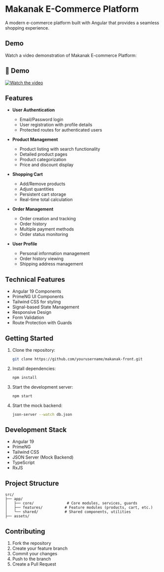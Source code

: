 # Makanak E-Commerce Platform

A modern e-commerce platform built with Angular that provides a seamless shopping experience.

## Demo

Watch a video demonstration of Makanak E-commerce Platform:

## 🎥 Demo

[![Watch the video](https://drive.google.com/uc?export=view&id=1HdZ6c-_MuL-VjQqn8-DGQrkd6ZtJ77Tl)](https://drive.google.com/file/d/1CT2TZWYS5ZVMxGNzewiJqi72tsmGRFvr/view?usp=sharing)

## Features

- **User Authentication**

  - Email/Password login
  - User registration with profile details
  - Protected routes for authenticated users

- **Product Management**

  - Product listing with search functionality
  - Detailed product pages
  - Product categorization
  - Price and discount display

- **Shopping Cart**

  - Add/Remove products
  - Adjust quantities
  - Persistent cart storage
  - Real-time total calculation

- **Order Management**

  - Order creation and tracking
  - Order history
  - Multiple payment methods
  - Order status monitoring

- **User Profile**
  - Personal information management
  - Order history viewing
  - Shipping address management

## Technical Features

- Angular 19 Components
- PrimeNG UI Components
- Tailwind CSS for styling
- Signal-based State Management
- Responsive Design
- Form Validation
- Route Protection with Guards

## Getting Started

1. Clone the repository:

   ```bash
   git clone https://github.com/yourusername/makanak-front.git
   ```

2. Install dependencies:

   ```bash
   npm install
   ```

3. Start the development server:

   ```bash
   npm start
   ```

4. Start the mock backend:

   ```bash
   json-server --watch db.json
   ```

## Development Stack

- Angular 19
- PrimeNG
- Tailwind CSS
- JSON Server (Mock Backend)
- TypeScript
- RxJS

## Project Structure

```
src/
├── app/
│   ├── core/               # Core modules, services, guards
│   ├── features/          # Feature modules (products, cart, etc.)
│   └── shared/            # Shared components, utilities
├── assets/
```

## Contributing

1. Fork the repository
2. Create your feature branch
3. Commit your changes
4. Push to the branch
5. Create a Pull Request
